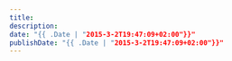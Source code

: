 ```yaml
---
title:
description:
date: "{{ .Date | "2015-3-2T19:47:09+02:00"}}"
publishDate: "{{ .Date | "2015-3-2T19:47:09+02:00"}}"
---
```


